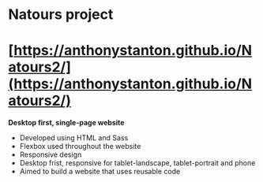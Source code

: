 # Natours project

# [https://anthonystanton.github.io/Natours2/](https://anthonystanton.github.io/Natours2/)

**Desktop first, single-page website**

* Developed using HTML and Sass
* Flexbox used throughout the website
* Responsive design
* Desktop frist, responsive for tablet-landscape, tablet-portrait and phone
* Aimed to build a website that uses reusable code
